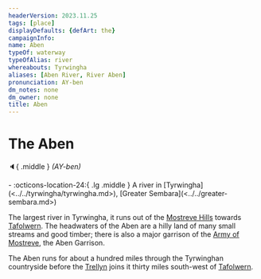 ```yaml
---
headerVersion: 2023.11.25
tags: [place]
displayDefaults: {defArt: the}
campaignInfo:
name: Aben
typeOf: waterway
typeOfAlias: river
whereabouts: Tyrwingha
aliases: [Aben River, River Aben]
pronunciation: AY-ben
dm_notes: none
dm_owner: none
title: Aben
---
```

# The Aben
:speaker:{ .middle } *(AY-ben)*  
<div class="grid cards ext-narrow-margin ext-one-column" markdown>
-    :octicons-location-24:{ .lg .middle } A river in [Tyrwingha](<../../tyrwingha/tyrwingha.md>), [Greater Sembara](<../../greater-sembara.md>)  
</div>


The largest river in Tyrwingha, it runs out of the [Mostreve Hills](<../../mostreve-hills.md>) towards [Tafolwern](<../../tyrwingha/tafolwern.md>). The headwaters of the Aben are a hilly land of many small streams and good timber; there is also a major garrison of the [Army of Mostreve](<../../../../groups/sembaran-army/army-of-mostreve.md>), the Aben Garrison.

The Aben runs for about a hundred miles through the Tyrwinghan countryside before the [Trellyn](<./trellyn.md>) joins it thirty miles south-west of [Tafolwern](<../../tyrwingha/tafolwern.md>).
